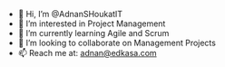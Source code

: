 - 👋 Hi, I’m @AdnanSHoukatIT
- 👀 I’m interested in Project Management
- 🌱 I’m currently learning Agile and Scrum
- 💞️ I’m looking to collaborate on Management Projects
- 📫 Reach me at: adnan@edkasa.com

<!---
AdnanSHoukatIT/AdnanSHoukatIT is a ✨ special ✨ repository because its `README.md` (this file) appears on your GitHub profile.
You can click the Preview link to take a look at your changes.
--->
